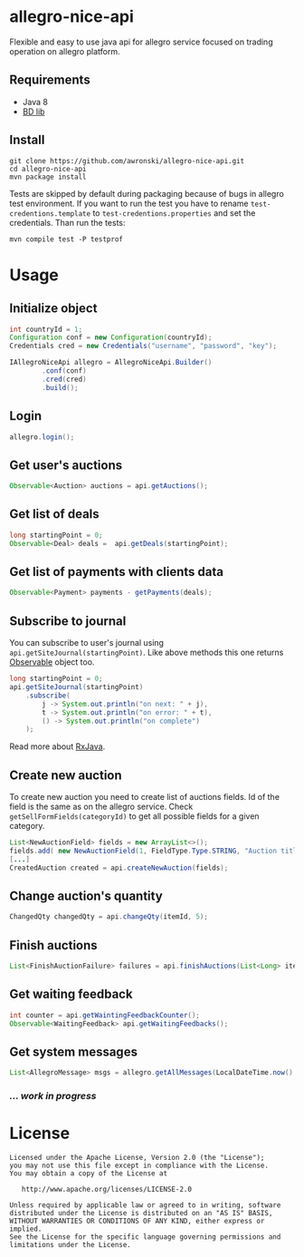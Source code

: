 # allegro-nice-api
Flexible and easy to use java api for allegro service focused on trading operation on allegro platform.

## Requirements
- Java 8
- [BD lib](https://github.com/awronski/bd)

## Install
```
git clone https://github.com/awronski/allegro-nice-api.git
cd allegro-nice-api
mvn package install
```
Tests are skipped by default during packaging because of bugs in allegro test environment.
If you want to run the test you have to rename ```test-credentions.template``` to ```test-credentions.properties``` and set the credentials.
Than run the tests:
```
mvn compile test -P testprof
```

# Usage

## Initialize object
```java
int countryId = 1;
Configuration conf = new Configuration(countryId);
Credentials cred = new Credentials("username", "password", "key");

IAllegroNiceApi allegro = AllegroNiceApi.Builder()
        .conf(conf)
        .cred(cred)
        .build();
```

## Login
```java
allegro.login();
```

## Get user's auctions
```java
Observable<Auction> auctions = api.getAuctions();
```

## Get list of deals
```java
long startingPoint = 0;
Observable<Deal> deals =  api.getDeals(startingPoint);
```

## Get list of payments with clients data
```java
Observable<Payment> payments - getPayments(deals);
```
## Subscribe to journal
You can subscribe to user's journal using ```api.getSiteJournal(startingPoint)```.
Like above methods this one returns [Observable](http://reactivex.io/documentation/observable.html) object too.
```java
long startingPoint = 0;
api.getSiteJournal(startingPoint)
    .subscribe(
        j -> System.out.println("on next: " + j),
        t -> System.out.println("on error: " + t),
        () -> System.out.println("on complete")
    );
```
Read more about [RxJava](https://github.com/ReactiveX/RxJava).

## Create new auction
To create new auction you need to create list of auctions fields.
Id of the field is the same as on the allegro service. Check ```getSellFormFields(categoryId)``` to get
all possible fields for a given category.

```java
List<NewAuctionField> fields = new ArrayList<>();
fields.add( new NewAuctionField(1, FieldType.Type.STRING, "Auction title") );
[...]
CreatedAuction created = api.createNewAuction(fields);
```

## Change auction's quantity
```java
ChangedQty changedQty = api.changeQty(itemId, 5);
```

## Finish auctions
```java
List<FinishAuctionFailure> failures = api.finishAuctions(List<Long> itemsIds);
```

## Get waiting feedback
```java
int counter = api.getWaintingFeedbackCounter();
Observable<WaitingFeedback> api.getWaitingFeedbacks();
```

## Get system messages
```java
List<AllegroMessage> msgs = allegro.getAllMessages(LocalDateTime.now().minusDays(30));
```

### _... work in progress_

License
=======

    Licensed under the Apache License, Version 2.0 (the "License");
    you may not use this file except in compliance with the License.
    You may obtain a copy of the License at

       http://www.apache.org/licenses/LICENSE-2.0

    Unless required by applicable law or agreed to in writing, software
    distributed under the License is distributed on an "AS IS" BASIS,
    WITHOUT WARRANTIES OR CONDITIONS OF ANY KIND, either express or implied.
    See the License for the specific language governing permissions and
    limitations under the License.
